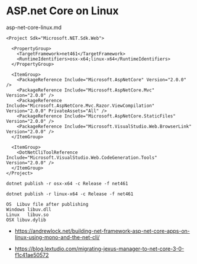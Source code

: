 # ASP.net Core on Linux

asp-net-core-linux.md

```
<Project Sdk="Microsoft.NET.Sdk.Web">  
  
  <PropertyGroup>  
    <TargetFramework>net461</TargetFramework>  
    <RuntimeIdentifiers>osx-x64;linux-x64</RuntimeIdentifiers>  
  </PropertyGroup>  
  
  <ItemGroup>  
    <PackageReference Include="Microsoft.AspNetCore" Version="2.0.0" />  
    <PackageReference Include="Microsoft.AspNetCore.Mvc" Version="2.0.0" />  
    <PackageReference Include="Microsoft.AspNetCore.Mvc.Razor.ViewCompilation" Version="2.0.0" PrivateAssets="All" />  
    <PackageReference Include="Microsoft.AspNetCore.StaticFiles" Version="2.0.0" />  
    <PackageReference Include="Microsoft.VisualStudio.Web.BrowserLink" Version="2.0.0" />  
  </ItemGroup>  
  
  <ItemGroup>  
    <DotNetCliToolReference Include="Microsoft.VisualStudio.Web.CodeGeneration.Tools" Version="2.0.0" />  
  </ItemGroup>  
</Project>  
```

```
dotnet publish -r osx-x64 -c Release -f net461  
``` 

```
dotnet publish -r linux-x64 -c Release -f net461  
```

```
OS	Libuv file after publishing
Windows	libuv.dll
Linux	libuv.so
OSX	libuv.dylib
```

*	https://andrewlock.net/building-net-framework-asp-net-core-apps-on-linux-using-mono-and-the-net-cli/

*	https://blog.lextudio.com/migrating-jexus-manager-to-net-core-3-0-f1c41ae50572

